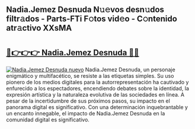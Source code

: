 ## Nadia.Jemez Desnuda N𝚞𝚎vos desn𝚞dos filtr𝚊dos - Parts-FTi F𝚘tos vid𝚎o - C𝚘ntenido atr𝚊ctivo XXsMA

# <h2><a href="http://mb2sio.tromn.icu/?c=Nadia.Jemez+Desnuda">🔗👉👉👉 Nadia.Jemez Desnuda 🔗🔗</a></h2>

[![Nadia.Jemez Desnuda nuevo](https://i.imgur.com/pEAQMta.gif)](http://mb2sio.tromn.icu/?c=Nadia.Jemez+Desnuda)
Nadia.Jemez Desnuda, un personaje enigmático y multifacético, se resiste a las etiquetas simples. Su uso pionero de los medios digitales para la autorrepresentación ha cautivado y enfurecido a los espectadores, encendiendo debates sobre la identidad, la expresión artística y la naturaleza evolutiva de las sociedades en línea. A pesar de la incertidumbre de sus próximos pasos, su impacto en el panorama digital es significativo. Con una determinación inquebrantable y un encanto innegable, el impacto de Nadia.Jemez Desnuda en la comunidad digital es significativo.
